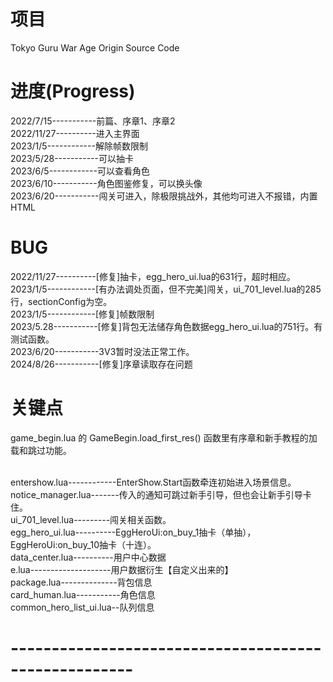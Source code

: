 # 项目
Tokyo Guru War Age Origin Source Code

# 进度(Progress)
2022/7/15-----------前篇、序章1、序章2<br>
2022/11/27----------进入主界面<br>
2023/1/5------------解除帧数限制<br>
2023/5/28-----------可以抽卡<br>
2023/6/5------------可以查看角色<br>
2023/6/10-----------角色图鉴修复，可以换头像<br>
2023/6/20-----------闯关可进入，除极限挑战外，其他均可进入不报错，内置HTML<br>

# BUG
2022/11/27----------[修复]抽卡，egg_hero_ui.lua的631行，超时相应。<br>
2023/1/5------------[有办法调处页面，但不完美]闯关，ui_701_level.lua的285行，sectionConfig为空。<br>
2023/1/5------------[修复]帧数限制<br>
2023/5.28-----------[修复]背包无法储存角色数据egg_hero_ui.lua的751行。有测试函数。<br>
2023/6/20-----------3V3暂时没法正常工作。<br>
2024/8/26-----------[修复]序章读取存在问题<br>

# 关键点
game_begin.lua 的 GameBegin.load_first_res() 函数里有序章和新手教程的加载和跳过功能。<br><br>

entershow.lua------------EnterShow.Start函数牵连初始进入场景信息。<br>
notice_manager.lua-------传入的通知可跳过新手引导，但也会让新手引导卡住。<br>
ui_701_level.lua---------闯关相关函数。<br>
egg_hero_ui.lua----------EggHeroUi:on_buy_1抽卡（单抽），EggHeroUi:on_buy_10抽卡（十连）。<br>
data_center.lua----------用户中心数据<br>
e.lua--------------------用户数据衍生【自定义出来的】<br>
package.lua--------------背包信息<br>
card_human.lua-----------角色信息<br>
common_hero_list_ui.lua--队列信息<br>


# -----------------------------------------------------